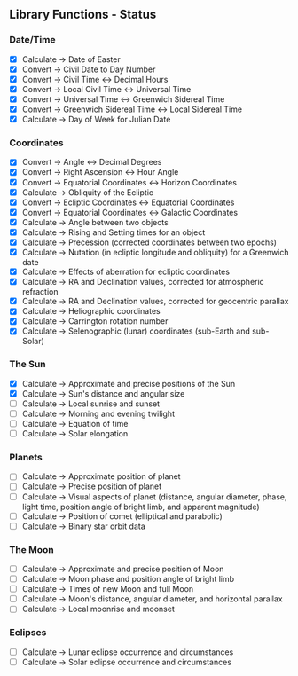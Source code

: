 
## Library Functions - Status

### Date/Time

- [x] Calculate -> Date of Easter
- [x] Convert -> Civil Date to Day Number
- [x] Convert -> Civil Time <-> Decimal Hours
- [x] Convert -> Local Civil Time <-> Universal Time
- [x] Convert -> Universal Time <-> Greenwich Sidereal Time
- [x] Convert -> Greenwich Sidereal Time <-> Local Sidereal Time
- [x] Calculate -> Day of Week for Julian Date

### Coordinates

- [x] Convert -> Angle <-> Decimal Degrees
- [x] Convert -> Right Ascension <-> Hour Angle
- [x] Convert -> Equatorial Coordinates <-> Horizon Coordinates
- [x] Calculate -> Obliquity of the Ecliptic
- [x] Convert -> Ecliptic Coordinates <-> Equatorial Coordinates
- [x] Convert -> Equatorial Coordinates <-> Galactic Coordinates
- [x] Calculate -> Angle between two objects
- [x] Calculate -> Rising and Setting times for an object
- [x] Calculate -> Precession (corrected coordinates between two epochs)
- [x] Calculate -> Nutation (in ecliptic longitude and obliquity) for a Greenwich date
- [x] Calculate -> Effects of aberration for ecliptic coordinates
- [x] Calculate -> RA and Declination values, corrected for atmospheric refraction
- [x] Calculate -> RA and Declination values, corrected for geocentric parallax
- [x] Calculate -> Heliographic coordinates
- [x] Calculate -> Carrington rotation number
- [x] Calculate -> Selenographic (lunar) coordinates (sub-Earth and sub-Solar)

### The Sun

- [x] Calculate -> Approximate and precise positions of the Sun
- [x] Calculate -> Sun's distance and angular size
- [ ] Calculate -> Local sunrise and sunset
- [ ] Calculate -> Morning and evening twilight
- [ ] Calculate -> Equation of time
- [ ] Calculate -> Solar elongation

### Planets

- [ ] Calculate -> Approximate position of planet
- [ ] Calculate -> Precise position of planet
- [ ] Calculate -> Visual aspects of planet (distance, angular diameter, phase, light time, position angle of bright limb, and apparent magnitude)
- [ ] Calculate -> Position of comet (elliptical and parabolic)
- [ ] Calculate -> Binary star orbit data

### The Moon

- [ ] Calculate -> Approximate and precise position of Moon
- [ ] Calculate -> Moon phase and position angle of bright limb
- [ ] Calculate -> Times of new Moon and full Moon
- [ ] Calculate -> Moon's distance, angular diameter, and horizontal parallax
- [ ] Calculate -> Local moonrise and moonset

### Eclipses

- [ ] Calculate -> Lunar eclipse occurrence and circumstances
- [ ] Calculate -> Solar eclipse occurrence and circumstances
